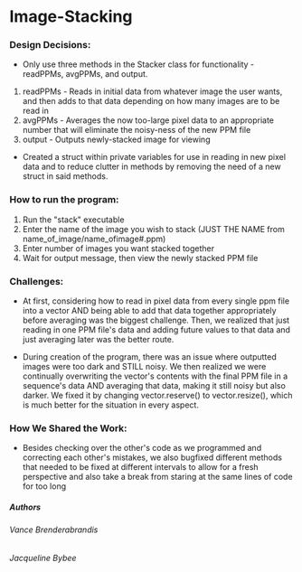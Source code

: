 # Image-Stacking

### Design Decisions:
- Only use three methods in the Stacker class for functionality - readPPMs, avgPPMs, and output.
 1. readPPMs - Reads in initial data from whatever image the user wants, and then adds to that data depending on how many images are to be read in
 2. avgPPMs - Averages the now too-large pixel data to an appropriate number that will eliminate the noisy-ness of the new PPM file
 3. output - Outputs newly-stacked image for viewing

- Created a struct within private variables for use in reading in new pixel data and to reduce clutter in methods by removing the need of a new struct in said methods.

### How to run the program:
1. Run the "stack" executable
2. Enter the name of the image you wish to stack (JUST THE NAME from name_of_image/name_ofimage#.ppm)
3. Enter number of images you want stacked together
4. Wait for output message, then view the newly stacked PPM file

### Challenges:
- At first, considering how to read in pixel data from every single ppm file into a vector AND being able to add that data together appropriately before averaging was the biggest challenge. Then, we realized that just reading in one PPM file's data and adding future values to that data and just averaging later was the better route.

- During creation of the program, there was an issue where outputted images were too dark and STILL noisy. We then realized we were continually overwriting the vector's contents with the final PPM file in a sequence's data AND averaging that data, making it still noisy but also darker. We fixed it by changing vector.reserve() to vector.resize(), which is much better for the situation in every aspect.

### How We Shared the Work:
- Besides checking over the other's code as we programmed and correcting each other's mistakes, we also bugfixed different methods that needed to be fixed at different intervals to allow for a fresh perspective and also take a break from staring at the same lines of code for too long

##### Authors

###### Vance Brenderabrandis
###### Jacqueline Bybee
